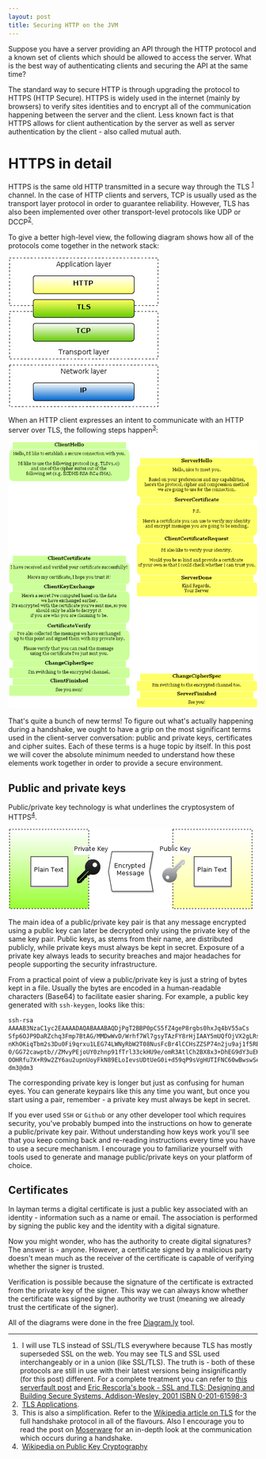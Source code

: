 ```yaml
---
layout: post
title: Securing HTTP on the JVM
---
```


Suppose you have a server providing an API through the HTTP protocol and a
known set of clients which should be allowed to access the server. What is the
best way of authenticating clients and securing the API at the same time?

The standard way to secure HTTP is through upgrading the protocol to HTTPS
(HTTP Secure). HTTPS is widely used in the internet (mainly by browsers) to
verify sites identities and to encrypt all of the communication happening
between the server and the client. Less known fact is that HTTPS allows for
client authentication by the server as well as server authentication by the
client - also called mutual auth.

# HTTPS in detail

HTTPS is the same old HTTP transmitted in a secure way through the TLS
<sup><a href="#1">1</a></sup> channel.  In the case of HTTP clients and servers,
TCP is usually used as the transport layer protocol in order to guarantee
reliability.  However, TLS has also been implemented over other transport-level
protocols like UDP or DCCP<sup><a href="#2">2</a></sup>.

To give a better high-level view, the following diagram shows how all of the
protocols come together in the network stack:

![Network layers](/post_img/network-layers.png)

When an HTTP client expresses an intent to communicate with an HTTP server over
TLS, the following steps happen<sup><a href="#3">3</a></sup>:

![TLS handshake](/post_img/wordy-tls.png)

That's quite a bunch of new terms! To figure out what's actually happening
during a handshake, we ought to have a grip on the most significant terms used
in the client-server conversation: public and private keys, certificates and
cipher suites. Each of these terms is a huge topic by itself. In this post we
will cover the absolute minimum needed to understand how these elements work
together in order to provide a secure environment.

## Public and private keys

Public/private key technology is what underlines the cryptosystem of HTTPS<sup><a href="#4">4</a></sup>.

![Public and private key](/post_img/public-private-keys.png)

The main idea of a public/private key pair is that any message encrypted using
a public key can later be decrypted only using the private key of the same key
pair. Public keys, as stems from their name, are distributed publicly, while
private keys must always be kept in secret.  Exposure of a private key always
leads to security breaches and major headaches for people supporting the
security infrastructure.

From a practical point of view a public/private key is just a string of bytes
kept in a file. Usually the bytes are encoded in a human-readable characters
(Base64) to facilitate easier sharing. For example, a public key generated
with `ssh-keygen`, looks like this:

    ssh-rsa AAAAB3NzaC1yc2EAAAADAQABAAABAQDjPgT2BBP0pCS5fZ4geP8rgbs0hxJq4bV55aCs
    Sfp6OJP9DaRZchq3Fmp7BtAG/MMDwWvD/Wrhf7Wl7gsyTAzFY8rHjIAAY5mUQfOjVX2gLRsc5KNJ
    nKhOKiqTbm2s3Du0Fi9qrxu1LEG74LWNyRbW2T08NusFcBr4lCCHsZZSP74n2ju9aj1f5RBcEQtW
    0/GG72cawptb//ZMvyPEjoUY0zhnp91fTrl33ckHU9e/omR3AtlCh2BX8x3+DhEG9dY3uEK7C1Mn
    OOHRfu7X+R9w2ZY6au2upnUoyFkN89ELoIevsUDtUeG0i+d59qP9sVgHUTIFNC60wBwswSe/56Hz
    dm3@dm3

The corresponding private key is longer but just as confusing for human eyes.
You can generate keypairs like this any time you want, but once you start using
a pair, remember - a private key must always be kept in secret.

If you ever used `SSH` or `Github` or any other developer tool which requires
security, you've probably bumped into the instructions on how to generate a
public/private key pair. Without understanding how keys work you'll see that
you keep coming back and re-reading instructions every time you have to use a
secure mechanism. I encourage you to familiarize yourself with tools used to
generate and manage public/private keys on your platform of choice.

## Certificates

In layman terms a digital certificate is just a public key associated with an
identity - information such as a name or email. The association is performed
by signing the public key and the identity with a digital signature.

Now you might wonder, who has the authority to create digital signatures? The
answer is - anyone. However, a certificate signed by a malicious party doesn't
mean much as the receiver of the certificate is capable of verifying whether
the signer is trusted.

Verification is possible because the signature of the certificate is extracted
from the private key of the signer. This way we can always know whether the
certificate was signed by the authority we trust (meaning we already trust the
certificate of the signer).

All of the diagrams were done in the free [Diagram.ly](http://diagram.ly) tool.

------------------------------------------------------
1. &#x20;<a id="1">&nbsp;</a>I will use TLS instead of SSL/TLS everywhere because TLS has
   mostly superseded SSL on the web. You may see TLS and SSL used
   interchangeably or in a union (like SSL/TLS). The truth is - both of these
   protocols are still in use with their latest versions being insignificantly
   (for this post) different. For a complete treatment you can refer to
   [this serverfault post](http://serverfault.com/questions/178561/what-are-the-exact-protocol-level-differences-between-ssl-and-tls/179139#179139)
   and
   [Eric Rescorla's book - SSL and TLS: Designing and Building Secure Systems, Addison-Wesley, 2001 ISBN 0-201-61598-3](http://www.rtfm.com/sslbook/)
2. &#x20;<a id="2">&nbsp;</a>[TLS Applications](http://en.wikipedia.org/wiki/Transport_Layer_Security#Applications).
3. &#x20;<a id="3">&nbsp;</a>This is also a simplification. Refer to the
   [Wikipedia article on TLS](http://en.wikipedia.org/wiki/Transport_Layer_Security#TLS_handshake_in_detail)
   for the full handshake protocol in all of the flavours. Also I encourage you to read the post on
   [Moserware](http://www.moserware.com/2009/06/first-few-milliseconds-of-https.html)
   for an in-depth look at the communication which occurs during a handshake.
4. &#x20;<a id="4">&nbsp;</a>[Wikipedia on Public Key Cryptography](http://en.wikipedia.org/wiki/Public-key_cryptography)
